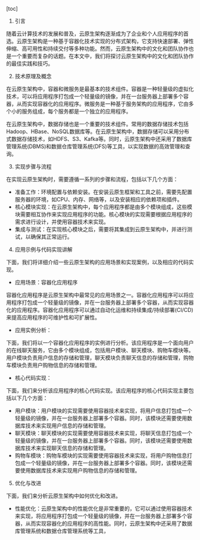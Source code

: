 
[toc]                    
                
                
1. 引言

随着云计算技术的发展和普及，云原生架构逐渐成为了企业和个人应用程序的首选。云原生架构是一种基于容器化技术实现的分布式架构，它支持快速部署、弹性伸缩、高可用性和持续交付等多种功能。然而，云原生架构中的文化和团队协作也是一个重要而复杂的话题。在本文中，我们将探讨云原生架构中的文化和团队协作的最佳实践和技巧。

2. 技术原理及概念

在云原生架构中，容器和微服务是最基本的技术组件。容器是一种轻量级的虚拟化技术，可以将应用程序打包成一个轻量级的镜像，并在一台服务器上部署多个容器，从而实现容器化的应用程序。微服务是一种基于服务架构的应用程序，它由多个小的服务组成，每个服务都是一个独立的应用程序。

在云原生架构中，数据存储也是一个重要的技术组件。常用的数据存储技术包括Hadoop、HBase、NoSQL数据库等。在云原生架构中，数据存储可以采用分布式数据存储技术，如HDFS、S3、Kafka等。同时，云原生架构中还采用了数据库管理系统(DBMS)和数据仓库管理系统(DFS)等工具，以实现数据的高效管理和查询。

3. 实现步骤与流程

在实现云原生架构时，需要遵循一系列的步骤和流程，包括以下几个方面：

- 准备工作：环境配置与依赖安装。在安装云原生框架和工具之前，需要先配置服务器的环境，如CPU、内存、网络等，以及安装相应的依赖项和插件。
- 核心模块实现：在云原生架构中，每个应用程序都是由多个模块组成，这些模块需要相互协作来实现应用程序的功能。核心模块的实现需要根据应用程序的需求进行设计，并使用容器技术来实现。
- 集成与测试：在实现核心模块之后，需要将其集成到云原生架构中，并进行测试，以确保其正常运行。

4. 应用示例与代码实现讲解

下面，我们将详细介绍一些云原生架构的应用场景和实现案例，以及相应的代码实现。

- 应用场景：容器化应用程序

容器化应用程序是云原生架构中最常见的应用场景之一。容器化应用程序可以将应用程序打包成一个轻量级的镜像，并在一台服务器上部署多个容器，从而实现容器化的应用程序。容器化应用程序可以通过自动化运维和持续集成/持续部署(CI/CD)来提高应用程序的可维护性和可扩展性。

- 应用实例分析：

下面，我们将以一个容器化应用程序的实例进行分析。该应用程序是一个面向用户的在线聊天服务，它由多个模块组成，包括用户模块、聊天模块、购物车模块等。用户模块负责用户信息的存储和管理，聊天模块负责聊天信息的存储和管理，购物车模块负责用户购物信息的存储和管理。

- 核心代码实现：

下面，我们来分析该应用程序的核心代码实现。该应用程序的核心代码实现主要包括以下几个方面：

- 用户模块：用户模块的实现需要使用容器技术来实现，将用户信息打包成一个轻量级的镜像，并在一台服务器上部署多个容器。同时，该模块还需要使用数据库技术来实现用户信息的存储和管理。
- 聊天模块：聊天模块的实现需要使用容器技术来实现，将聊天信息打包成一个轻量级的镜像，并在一台服务器上部署多个容器。同时，该模块还需要使用数据库技术来实现聊天信息的存储和管理。
- 购物车模块：购物车模块的实现需要使用容器技术来实现，将用户购物信息打包成一个轻量级的镜像，并在一台服务器上部署多个容器。同时，该模块还需要使用数据库技术来实现用户购物信息的存储和管理。

5. 优化与改进

下面，我们来分析云原生架构中如何优化和改进。

- 性能优化：云原生架构中的性能优化是非常重要的，它可以通过使用容器技术来实现，将应用程序打包成一个轻量级的镜像，并在一台服务器上部署多个容器，从而实现容器化的应用程序的高性能。同时，云原生架构中还采用了数据库管理系统和数据仓库管理系统等工具，

